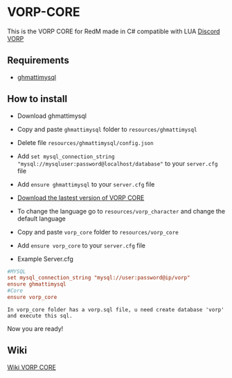 # VORP-CORE
This is the VORP CORE for RedM made in C# compatible with LUA
[Discord VORP](https://discord.gg/23MPbQ6)

## Requirements
- [ghmattimysql](https://github.com/GHMatti/ghmattimysql/releases)

## How to install
* Download ghmattimysql
* Copy and paste ```ghmattimysql``` folder to ```resources/ghmattimysql```
* Delete file ```resources/ghmattimysql/config.json```
* Add ```set mysql_connection_string "mysql://mysqluser:password@localhost/database"``` to your ```server.cfg``` file
* Add ```ensure ghmattimysql``` to your ```server.cfg``` file

* [Download the lastest version of VORP CORE](https://github.com/VORPCORE/VORP-Core/releases)
* To change the language go to ```resources/vorp_character``` and change the default language

* Copy and paste ```vorp_core``` folder to ```resources/vorp_core```
* Add ```ensure vorp_core``` to your ```server.cfg``` file
* Example Server.cfg
```cfg
#MYSQL
set mysql_connection_string "mysql://user:password@ip/vorp"
ensure ghmattimysql
#Core
ensure vorp_core
```
````
In vorp_core folder has a vorp.sql file, u need create database 'vorp' and execute this sql.
````
Now you are ready!

## Wiki
[Wiki VORP CORE](https://forum.vorpcore.com/)
